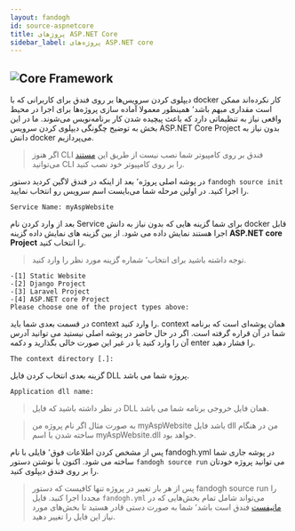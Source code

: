 ```yaml
---
layout: fandogh
id: source-aspnetcore
title: پروژهای ASP.NET Core
sidebar_label: پروژه‌های ASP.NET core 
---
```


## ![Core Framework](/img/docs/asp-core-banner.png "Core Framework")

دیپلوی کردن سرویس‌ها بر روی فندق برای کاربرانی که با docker کار نکرده‌اند ممکن است مقداری مبهم باشد٬ همینطور معمولا آماده سازی پروژه‌ها برای اجرا در محیط واقعی نیاز به تنظیماتی دارد که باعث پیچیده شدن کار برنامه‌نویس می‌شوند.
ما در این بخش به توضیح چگونگی دیپلوی کردن سرویس ASP.NET Core Project بدون نیاز به دانش docker می‌پردازیم.

> اگر هنوز CLI  فندق بر روی کامپیوتر شما نصب نیست از طریق این [مستند](https://docs.fandogh.cloud/docs/getting-started.html) می‌توانید CLI را بر روی کامپیوتر خود نصب کنید.

در پوشه اصلی پروژه٬ بعد از اینکه در فندق لاگین کردید دستور `fandogh source init‍‍` را اجرا کنید. در اولین مرحله شما می‌بایست اسم سرویس رو انتخاب نمایید.

```
Service Name: myAspWebsite
```

 بعد از وارد کردن نام Service  برای شما گزینه هایی که بدون نیاز به دانش docker قابل اجرا هستند نمایش داده می شود. از بین گزینه های نمایش داده گزینه **ASP.NET core Project** را انتخاب کنید.

>  توجه داشته باشید  برای انتخاب٬ شماره گزینه مورد نظر را وارد کنید.

```
-[1] Static Website
-[2] Django Project
-[3] Laravel Project
-[4] ASP.NET core Project
Please choose one of the project types above:

```


در قسمت بعدی شما باید context را وارد کنید. context همان پوشه‌ای است که  برنامه شما در آن قراره گرفته است. اگر در حال حاضر در پوشه اصلی نیستید می توانید آدرس آن را وارد کنید یا در غیر این صورت خالی بگذارید و دکمه enter را فشار دهید.

```
The context directory [.]:
```

گزینه بعدی انتخاب کردن فایل DLL پروژه شما می باشد. 

```
Application dll name:

```
>در نظر داشته باشید که فایل DLL همان فایل خروجی برنامه شما می باشد. 
 
> به صورت مثال اگر نام پروژه من myAspWebsite باشد فایل dll من در هنگام ساخته شدن با اسم myAspWebsite.dll خواهد بود.


پس از مشخص کردن اطلاعات فوق٬ فایلی با نام fandogh.yml در پوشه جاری شما ساخته می شود. 
اکنون با نوشتن دستور ` fandogh source run ` می توانید پروژه خودتان را بر روی فندق دیپلوی کنید.

> پس از هر بار تغییر در پروژه تنها کافیست که دستور fandogh source run را مجددا اجرا کنید. 
> فایل `fandogh.yml` می‌تواند شامل تمام بخش‌هایی که در [مانیفست](https://docs.fandogh.cloud/docs/service-manifest.html) فندق است باشد٬ شما به صورت دستی قادر هستید تا بخش‌های مورد نیاز این فایل را تغییر دهید.



 

